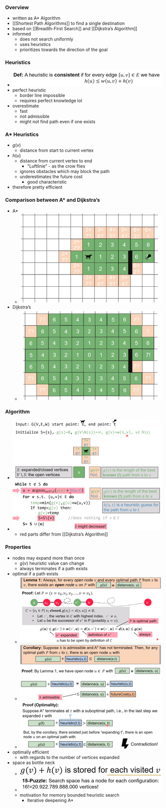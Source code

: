 ### Overview
+ written as A* Algorithm
+ [[Shortest Path Algorithms]] to find a single destination
+ based on [[Breadth-First Search]] and [[Dijkstra’s Algorithm]]
+ informed
	+ does not search uniformly
	+ uses heuristics
	+ prioritizes towards the direction of the goal

### Heuristics
+ ![](../../../../z_images/Pasted%20image%2020231003144622.png)
+ perfect heuristic
	+ border line impossible
	+ requires perfect knowledge lol
+ overestimate
	+ fast
	+ not admissible
	+ might not find path even if one exists

### A* Heuristics
+ $g(v)$
	+ distance from start to current vertex
+ $h(u)$
	+ distance from current vertex to end
		+ "Luftlinie" - as the crow flies
	+ ignores obstacles which may block the path
	+ underestimates the future cost
		+ good characteristic
+ therefore pretty efficient

### Comparison between A* and Dijkstra’s
+ A*
	+ ![](../../../../z_images/Pasted%20image%2020231003140500.png)
+ Dijkstra’s
	+ ![](../../../../z_images/Pasted%20image%2020231003140512.png)

### Algorithm
+ ![](../../../../z_images/Pasted%20image%2020231003140811.png)
+ ![](../../../../z_images/Pasted%20image%2020231003141556.png)
	+ red parts differ from [[Dijkstra’s Algorithm]]

### Properties
+ nodes may expand more than once
	+ $g(v)$ heuristic value can change
	+ always terminates if a path exists
+ optimal if a path exists
	+ ![](../../../../z_images/Pasted%20image%2020231003143638.png)
	+ ![](../../../../z_images/Pasted%20image%2020231003143841.png)
	+ ![](../../../../z_images/Pasted%20image%2020231003144431.png)
+ optimally efficient
	+ with regards to the number of vertices expanded
+ space as bottle neck
	+ ![](../../../../z_images/Pasted%20image%2020231003145200.png)
	+ ![](../../../../z_images/Pasted%20image%2020231003145208.png)
	+ motivation for memory bounded heuristic search
		+ Iterative deepening A*
